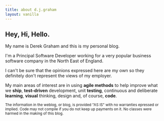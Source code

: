 ```yaml
---
title: about d.j.graham
layout: vanilla
---
```


## Hey, Hi, Hello.

My name is Derek Graham and this is my personal blog. 

I'm a Principal Software Developer working for a very popular business 
software company in the North East of England. 

I can't be sure that the opinions expressed here are my own so they definitely 
don't represent the views of my employer.

My main areas of interest are in using **agile methods** to help improve what 
we **ship**, **test-driven** development, unit **testing**, continuous and 
deliberate **learning**, **visual** thinking, design and, of course, **code**.

<small>The information in the weblog, or blog, is provided "AS IS" with no warranties
epressed or implied. Code may not compile if you do not keep up payments on it.
No classes were harmed in the making of this blog.</small>

